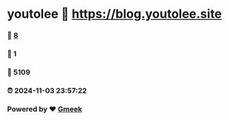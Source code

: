 # youtolee :link: https://blog.youtolee.site 
### :page_facing_up: [8](https://blog.youtolee.site/tag.html) 
### :speech_balloon: 1 
### :hibiscus: 5109 
### :alarm_clock: 2024-11-03 23:57:22 
### Powered by :heart: [Gmeek](https://github.com/Meekdai/Gmeek)
